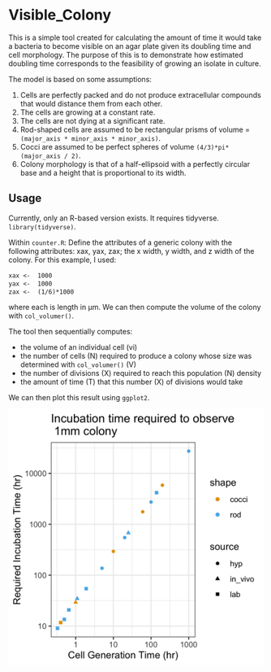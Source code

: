 # Visible_Colony

This is a simple tool created for calculating the amount of time it would take a bacteria to become visible on an agar plate given its doubling time and cell morphology. The purpose of this is to demonstrate how estimated doubling time corresponds to the feasibility of growing an isolate in culture.

The model is based on some assumptions:
1. Cells are perfectly packed and do not produce extracellular compounds that would distance them from each other.
2. The cells are growing at a constant rate.
3. The cells are not dying at a significant rate.
4. Rod-shaped cells are assumed to be rectangular prisms of volume = `(major_axis * minor_axis * minor_axis)`.
5. Cocci are assumed to be perfect spheres of volume `(4/3)*pi*(major_axis / 2)`.
6. Colony morphology is that of a half-ellipsoid with a perfectly circular base and a height that is proportional to its width.


## Usage
Currently, only an R-based version exists. It requires tidyverse.
`library(tidyverse)`.

Within `counter.R`:
Define the attributes of a generic colony with the following attributes: xax, yax, zax; the x width, y width, and z width of the colony. For this example, I used:
```
xax <-  1000
yax <-  1000
zax <-  (1/6)*1000
```
where each is length in µm. We can then compute the volume of the colony with `col_volumer()`.

The tool then sequentially computes:
- the volume of an individual cell (vi)
- the number of cells (N) required to produce a colony whose size was determined with `col_volumer()` (V)
- the number of divisions (X) required to reach this population (N) density
- the amount of time (T) that this number (X) of divisions would take

We can then plot this result using `ggplot2`.

![Incubation Time Plot](/inc_time.png)
